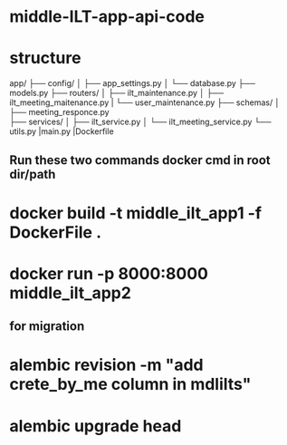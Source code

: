 # middle-ILT-app-api-code

# structure
app/
├── config/
│   ├── app_settings.py
│   └── database.py
├── models.py
├── routers/
│   ├── ilt_maintenance.py
│   ├── ilt_meeting_maitenance.py
|   └── user_maintenance.py
├── schemas/
│   ├── meeting_responce.py  
├── services/
│   ├── ilt_service.py
│   └── ilt_meeting_service.py
└── utils.py
|main.py
|Dockerfile


## Run these two commands docker cmd in root dir/path
# docker build -t middle_ilt_app1 -f DockerFile .
# docker run -p 8000:8000  middle_ilt_app2

## for migration
# alembic revision -m "add crete_by_me column in mdlilts"
# alembic upgrade head